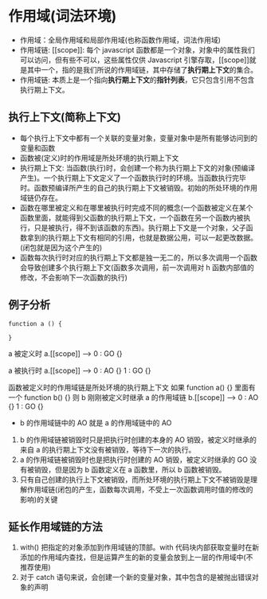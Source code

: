 # 作用域(词法环境)

- 作用域：全局作用域和局部作用域(也称函数作用域，词法作用域)
- 作用域链: [[scope]]: 每个 javascript 函数都是一个对象，对象中的属性我们可以访问，但有些不可以，这些属性仅供 Javascript 引擎存取，[[scope]]就是其中一个，指的是我们所说的作用域链，其中存储了**执行期上下文**的集合。
- 作用域链: 本质上是一个指向**执行期上下文**的**指针列表**，它只包含引用不包含执行期上下文。

## 执行上下文(简称上下文)

- 每个执行上下文中都有一个关联的变量对象，变量对象中是所有能够访问到的变量和函数
- 函数被(定义)时的作用域是所处环境的执行期上下文
- 执行期上下文: 当函数(执行)时，会创建一个称为执行期上下文的对象(预编译产生)。一个执行期上下文定义了一个函数执行时的环境。当函数执行完毕时。函数预编译所产生的自己的执行期上下文被销毁。初始的所处环境的作用域链仍存在。
- 函数在哪里被定义和在哪里被执行时完成不同的概念(一个函数被定义在某个函数里面，就能得到父函数的执行期上下文，一个函数在另一个函数内被执行，只是被执行，得不到该函数的东西)。执行期上下文是一个对象，父子函数拿到的执行期上下文有相同的引用，也就是数据公用，可以一起更改数据。(闭包就是因为这个产生的)
- 函数每次执行时对应的执行期上下文都是独一无二的，所以多次调用一个函数会导致创建多个执行期上下文(函数多次调用，前一次调用对 h 函数内部值的修改，不会影响下一次函数的执行)

## 例子分析

```JS
function a () {

}
```

a 被定义时 a.[[scope]] --> 0 : GO {}

a 被执行时 a.[[scope]] --> 0 : AO {}
1 : GO {}

函数被定义时的作用域链是所处环境的执行期上下文
如果 function a() {} 里面有一个 function b() {}
则 b 刚刚被定义时继承 a 的作用域链 b.[[scope]] --> 0 : AO {}
1 : GO {}

- b 的作用域链中的 AO 就是 a 的作用域链中的 AO

1. b 的作用域链被销毁时只是把执行时创建的本身的 AO 销毁，被定义时继承的来自 a 的执行期上下文没有被销毁，等待下一次的执行。
2. a 的作用域链被销毁时也是把执行时创建的 AO 销毁，被定义时继承的 GO 没有被销毁，但是因为 b 函数定义在 a 函数里，所以 b 函数被销毁。
3. 只有自己创建的执行上下文被销毁，而所处环境的执行期上下文不被销毁是理解作用域链(闭包的产生，函数每次调用，不受上一次函数调用时值的修改的影响)的关键

## 延长作用域链的方法

1. with() 把指定的对象添加到作用域链的顶部。with 代码块内部获取变量时在新添加的作用域内查找，但是运算产生的新的变量会放到上一层的作用域中(不推荐使用)
2. 对于 catch 语句来说，会创建一个新的变量对象，其中包含的是被抛出错误对象的声明
